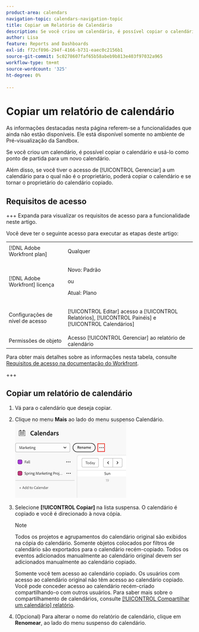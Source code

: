 ```yaml
---
product-area: calendars
navigation-topic: calendars-navigation-topic
title: Copiar um Relatório de Calendário
description: Se você criou um calendário, é possível copiar o calendário e usá-lo como ponto de partida para um novo calendário.
author: Lisa
feature: Reports and Dashboards
exl-id: f72cf896-294f-4166-b731-eaec0c2156b1
source-git-commit: 5c0278607faf65b58abeb9b813e403f97032a965
workflow-type: tm+mt
source-wordcount: '325'
ht-degree: 0%

---
```


# Copiar um relatório de calendário

<span class="preview">As informações destacadas nesta página referem-se a funcionalidades que ainda não estão disponíveis. Ele está disponível somente no ambiente de Pré-visualização da Sandbox.</span>

Se você criou um calendário, é possível copiar o calendário e usá-lo como ponto de partida para um novo calendário.

Além disso, se você tiver o acesso de [!UICONTROL Gerenciar] a um calendário para o qual não é o proprietário, poderá copiar o calendário e se tornar o proprietário do calendário copiado.

## Requisitos de acesso

+++ Expanda para visualizar os requisitos de acesso para a funcionalidade neste artigo.

Você deve ter o seguinte acesso para executar as etapas deste artigo:

<table style="table-layout:auto"> 
 <col> 
 </col> 
 <col> 
 </col> 
 <tbody> 
  <tr> 
   <td role="rowheader">[!DNL Adobe Workfront plan]</td> 
   <td> <p>Qualquer</p> </td> 
  </tr> 
  <tr> 
   <td role="rowheader">[!DNL Adobe Workfront] licença</td> 
   <td><p>Novo: Padrão</p>
       <p>ou</p>
       <p>Atual: Plano</p></td> 
  </tr> 
  <tr> 
   <td role="rowheader">Configurações de nível de acesso</td> 
   <td> <p>[!UICONTROL Editar] acesso a [!UICONTROL Relatórios], [!UICONTROL Painéis] e [!UICONTROL Calendários]</p></td> 
  </tr> 
  <tr> 
   <td role="rowheader">Permissões de objeto</td> 
   <td>Acesso [!UICONTROL Gerenciar] ao relatório de calendário</td> 
  </tr> 
 </tbody> 
</table>

Para obter mais detalhes sobre as informações nesta tabela, consulte [Requisitos de acesso na documentação do Workfront](/help/quicksilver/administration-and-setup/add-users/access-levels-and-object-permissions/access-level-requirements-in-documentation.md).

+++


## Copiar um relatório de calendário

1. Vá para o calendário que deseja copiar.
1. Clique no menu **Mais** ao lado do menu suspenso Calendário.
   ![menu de calendário a mais](assets/more-menu-calendar.png)

1. Selecione **[!UICONTROL Copiar]** na lista suspensa. O calendário é copiado e você é direcionado à nova cópia.


   >[!NOTE]
   >
   >Todos os projetos e agrupamentos do calendário original são exibidos na cópia do calendário. Somente objetos colocados por filtros de calendário são exportados para o calendário recém-copiado. Todos os eventos adicionados manualmente ao calendário original devem ser adicionados manualmente ao calendário copiado.
   >
   >Somente você tem acesso ao calendário copiado. Os usuários com acesso ao calendário original não têm acesso ao calendário copiado. Você pode conceder acesso ao calendário recém-criado compartilhando-o com outros usuários. Para saber mais sobre o compartilhamento de calendários, consulte [[!UICONTROL Compartilhar um calendário] relatório](../../../reports-and-dashboards/reports/calendars/share-a-calendar-report.md).

1. (Opcional) Para alterar o nome do relatório de calendário, clique em **Renomear**, ao lado do menu suspenso do calendário.
